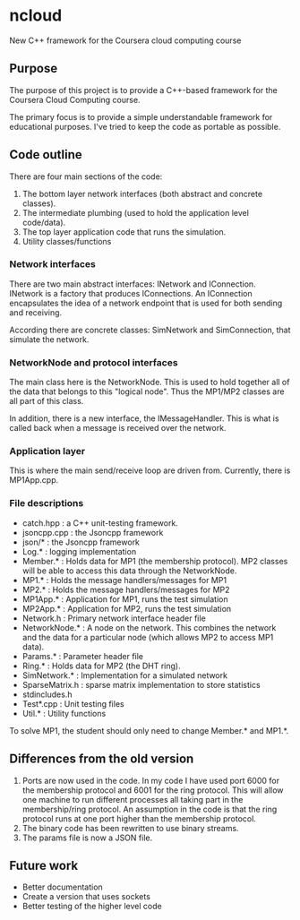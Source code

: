 # ncloud
New C++ framework for the Coursera cloud computing course

## Purpose
The purpose of this project is to provide a C++-based framework
for the Coursera Cloud Computing course.

The primary focus is to provide a simple understandable framework for educational purposes. I've tried to keep the code as portable as possible.


## Code outline
There are four main sections of the code:
1. The bottom layer network interfaces (both abstract and concrete classes).
2. The intermediate plumbing (used to hold the application level code/data).
3. The top layer application code that runs the simulation.
4. Utility classes/functions


### Network interfaces
There are two main abstract interfaces: INetwork and IConnection.  INetwork is a factory that produces IConnections.  An IConnection encapsulates the idea of a network endpoint that is used for both sending and receiving.

According there are concrete classes: SimNetwork and SimConnection, that simulate the network.


### NetworkNode and protocol interfaces
The main class here is the NetworkNode. This is used to hold together all of the data that belongs to this "logical node". Thus the MP1/MP2 classes are all part of this class.

In addition, there is a new interface, the IMessageHandler.  This is what is called back when a message is received over the network.


### Application layer
This is where the main send/receive loop are driven from.  Currently, there is MP1App.cpp.

### File descriptions
* catch.hpp : a C++ unit-testing framework.
* jsoncpp.cpp : the Jsoncpp framework
* json/* : the Jsoncpp framework
* Log.* : logging implementation
* Member.* : Holds data for MP1 (the membership protocol). MP2 classes will be able to access this data through the NetworkNode.
* MP1.* : Holds the message handlers/messages for MP1
* MP2.* : Holds the message handlers/messages for MP2
* MP1App.* : Application for MP1, runs the test simulation
* MP2App.* : Application for MP2, runs the test simulation
* Network.h : Primary network interface header file
* NetworkNode.* : A node on the network. This combines the network and the data for a particular node (which allows MP2 to access MP1 data).
* Params.* : Parameter header file
* Ring.* : Holds data for MP2 (the DHT ring).
* SimNetwork.* : Implementation for a simulated network
* SparseMatrix.h : sparse matrix implementation to store statistics
* stdincludes.h
* Test*.cpp : Unit testing files
* Util.* : Utility functions

To solve MP1, the student should only need to change Member.* and MP1.*.

## Differences from the old version
1. Ports are now used in the code. In my code I have used port 6000 for the membership protocol and 6001 for the ring protocol. This will allow one machine to run different processes all taking part in the membership/ring protocol.  An assumption in the code is that the ring protocol runs at one port higher than the membership protocol.
2. The binary code has been rewritten to use binary streams.
3. The params file is now a JSON file.


## Future work
* Better documentation
* Create a version that uses sockets
* Better testing of the higher level code

